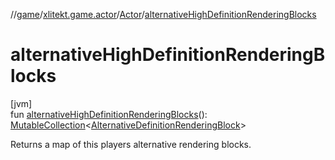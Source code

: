 //[game](../../../index.md)/[xlitekt.game.actor](../index.md)/[Actor](index.md)/[alternativeHighDefinitionRenderingBlocks](alternative-high-definition-rendering-blocks.md)

# alternativeHighDefinitionRenderingBlocks

[jvm]\
fun [alternativeHighDefinitionRenderingBlocks](alternative-high-definition-rendering-blocks.md)(): [MutableCollection](https://kotlinlang.org/api/latest/jvm/stdlib/kotlin.collections/-mutable-collection/index.html)&lt;[AlternativeDefinitionRenderingBlock](../../xlitekt.game.actor.render.block/-alternative-definition-rendering-block/index.md)&gt;

Returns a map of this players alternative rendering blocks.
